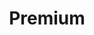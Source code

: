 ---
title: Premium
type: offer
icon: fas fa-box
image: images/offers/premium.png
color: yellow
content: Lorem ipsum
cardinality: 2
---
